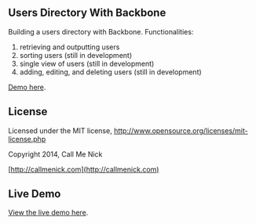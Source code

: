 ## Users Directory With Backbone

Building a users directory with Backbone. Functionalities:

1. retrieving and outputting users
2. sorting users (still in development)
3. single view of users (still in development)
4. adding, editing, and deleting users (still in development)

[Demo here](http://callmenick.com/development/backbonejs/users-directory/).

## License

Licensed under the MIT license, http://www.opensource.org/licenses/mit-license.php

Copyright 2014, Call Me Nick

[http://callmenick.com](http://callmenick.com)

## Live Demo

[View the live demo here](http://callmenick.com/development/backbonejs/users-directory/).
